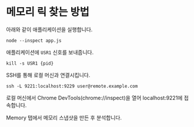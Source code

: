 # 메모리 릭 찾는 방법
아래와 같이 애플리케이션을 실행합니다.
```
node --inspect app.js
```

애플리케이션에 `USR1` 신호를 보내줍니다.
```
kill -s USR1 {pid}
```

SSH를 통해 로컬 머신과 연결시킵니다.
```
ssh -L 9221:localhost:9229 user@remote.example.com
```

로컬 머신에서 Chrome DevTools(chrome://inspect)을 열어 localhost:9221에 접속합니다.

Memory 탭에서 메모리 스냅샷을 만든 후 분석합니다.
 